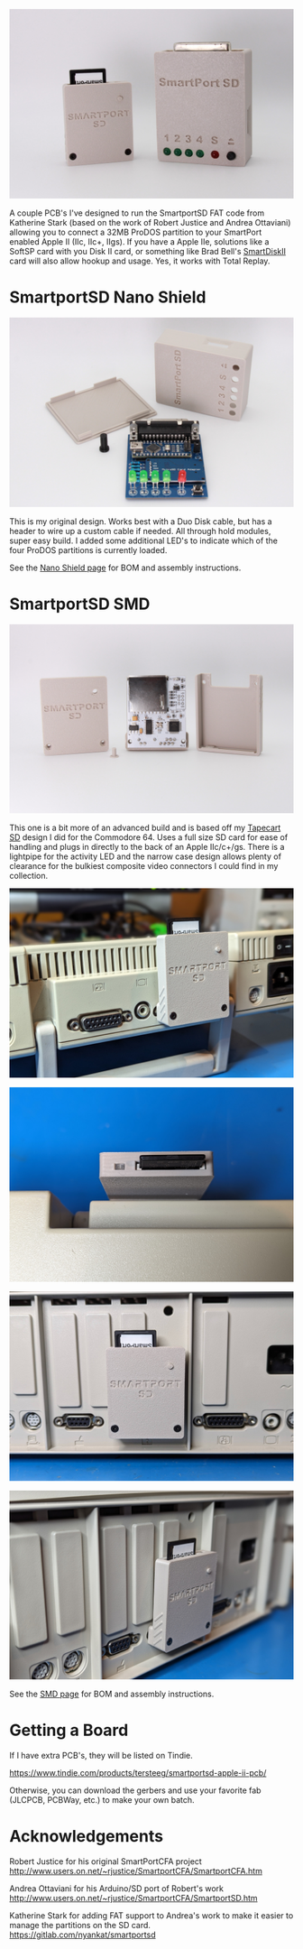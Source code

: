 ![nano-and-smd](docs/nano-and-smd.jpg)

A couple PCB's I've designed to run the SmartportSD FAT code from Katherine Stark (based on the work of Robert Justice and Andrea Ottaviani) allowing you to connect a 32MB ProDOS partition to your SmartPort enabled Apple II (IIc, IIc+, IIgs). If you have a Apple IIe, solutions like a SoftSP card with you Disk II card, or something like Brad Bell's [SmartDiskII](https://github.com/btb/SmartDiskII) card will also allow hookup and usage. Yes, it works with Total Replay.

# SmartportSD Nano Shield

![nano-parts](docs/nano-parts.jpg)

This is my original design.  Works best with a Duo Disk cable, but has a header to wire up a custom cable if needed.  All through hold modules, super easy build. I added some additional LED's to indicate which of the four ProDOS partitions is currently loaded.

See the [Nano Shield page](smartportsd-nano-shield/README.md) for BOM and assembly instructions.

# SmartportSD SMD

![smd-parts](docs/smd-parts.jpg)

This one is a bit more of an advanced build and is based off my [Tapecart SD](https://github.com/djtersteegc/tapecart-sd-vertical) design I did for the Commodore 64. Uses a full size SD card for ease of handling and plugs in directly to the back of an Apple IIc/c+/gs.  There is a lightpipe for the activity LED and the narrow case design allows plenty of clearance for the bulkiest composite video connectors I could find in my collection.

![smd-iic-back](docs/smd-iic-back.jpg)

![smd-iic-top](docs/smd-iic-top.jpg)

![smd-iigs-back](docs/smd-iigs-back.jpg)

![smd-iigs-side](docs/smd-iigs-side.jpg)

See the [SMD page](smartport-smd/README.md) for BOM and assembly instructions.

# Getting a Board

If I have extra PCB's, they will be listed on Tindie.

https://www.tindie.com/products/tersteeg/smartportsd-apple-ii-pcb/

Otherwise, you can download the gerbers and use your favorite fab (JLCPCB, PCBWay, etc.) to make your own batch.

# Acknowledgements

Robert Justice for his original SmartPortCFA project http://www.users.on.net/~rjustice/SmartportCFA/SmartportCFA.htm

Andrea Ottaviani for his Arduino/SD port of Robert's work http://www.users.on.net/~rjustice/SmartportCFA/SmartportSD.htm

Katherine Stark for adding FAT support to Andrea's work to make it easier to manage the partitions on the SD card. https://gitlab.com/nyankat/smartportsd




